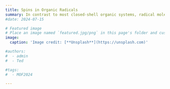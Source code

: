 ```yaml
---
title: Spins in Organic Radicals
summary: In contrast to most closed-shell organic systems, radical molecules feature unpaired electrons, leading to fascinating open-shell electronic structures. Our research focuses on polycyclic aromatic hydrocarbons (PAHs) with precisely engineered topologies that stabilize radical states. By designing specific molecular shapes—such as triangular graphene fragments—and incorporating unique geometries like Clar’s goblet and olympicene, as well as introducing heteroatoms, we are able to control their spin states (e.g., S = 1/2, 1, 3/2, etc.). These radicals act as fundamental building blocks for metal-free materials with extended π-conjugation, providing a powerful platform to explore electron correlation and magnetism within carbon-based frameworks.
#date: 2024-07-15

# Featured image
# Place an image named `featured.jpg/png` in this page's folder and customize its options here.
image:
  caption: 'Image credit: [**Unsplash**](https://unsplash.com)'

#authors:
#  - admin
#  - Ted

#tags:
#  - MOF2024

---
```

